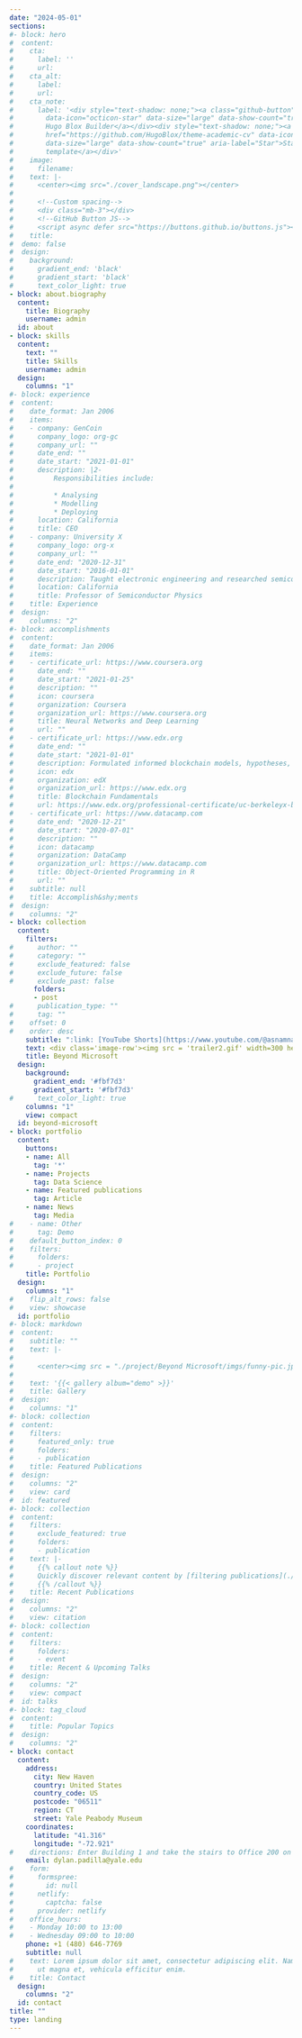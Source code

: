 ```yaml
---
date: "2024-05-01"
sections:
#- block: hero
#  content:
#    cta: 
#      label: ''
#      url: 
#    cta_alt:
#      label: 
#      url: 
#    cta_note:
#      label: '<div style="text-shadow: none;"><a class="github-button" href="https://github.com/Hugo#lox/hugo-blox-builder"
#        data-icon="octicon-star" data-size="large" data-show-count="true" aria-label="Star">Star
#        Hugo Blox Builder</a></div><div style="text-shadow: none;"><a class="github-button"
#        href="https://github.com/HugoBlox/theme-academic-cv" data-icon="octicon-star"
#        data-size="large" data-show-count="true" aria-label="Star">Star the Academic
#        template</a></div>'
#    image:
#      filename:
#    text: |-
#      <center><img src="./cover_landscape.png"></center>
#
#      <!--Custom spacing-->
#      <div class="mb-3"></div>
#      <!--GitHub Button JS-->
#      <script async defer src="https://buttons.github.io/buttons.js"></script>
#    title: 
#  demo: false
#  design:
#    background:
#      gradient_end: 'black'
#      gradient_start: 'black'
#      text_color_light: true
- block: about.biography
  content:
    title: Biography
    username: admin
  id: about
- block: skills
  content:
    text: ""
    title: Skills
    username: admin
  design:
    columns: "1"
#- block: experience
#  content:
#    date_format: Jan 2006
#    items:
#    - company: GenCoin
#      company_logo: org-gc
#      company_url: ""
#      date_end: ""
#      date_start: "2021-01-01"
#      description: |2-
#          Responsibilities include:
#
#          * Analysing
#          * Modelling
#          * Deploying
#      location: California
#      title: CEO
#    - company: University X
#      company_logo: org-x
#      company_url: ""
#      date_end: "2020-12-31"
#      date_start: "2016-01-01"
#      description: Taught electronic engineering and researched semiconductor physics.
#      location: California
#      title: Professor of Semiconductor Physics
#    title: Experience
#  design:
#    columns: "2"
#- block: accomplishments
#  content:
#    date_format: Jan 2006
#    items:
#    - certificate_url: https://www.coursera.org
#      date_end: ""
#      date_start: "2021-01-25"
#      description: ""
#      icon: coursera
#      organization: Coursera
#      organization_url: https://www.coursera.org
#      title: Neural Networks and Deep Learning
#      url: ""
#    - certificate_url: https://www.edx.org
#      date_end: ""
#      date_start: "2021-01-01"
#      description: Formulated informed blockchain models, hypotheses, and use cases.
#      icon: edx
#      organization: edX
#      organization_url: https://www.edx.org
#      title: Blockchain Fundamentals
#      url: https://www.edx.org/professional-certificate/uc-berkeleyx-blockchain-fundamentals
#    - certificate_url: https://www.datacamp.com
#      date_end: "2020-12-21"
#      date_start: "2020-07-01"
#      description: ""
#      icon: datacamp
#      organization: DataCamp
#      organization_url: https://www.datacamp.com
#      title: Object-Oriented Programming in R
#      url: ""
#    subtitle: null
#    title: Accomplish&shy;ments
#  design:
#    columns: "2"
- block: collection
  content:
    filters:
#      author: ""
#      category: ""
#      exclude_featured: false
#      exclude_future: false
#      exclude_past: false
      folders:
      - post
#      publication_type: ""
#      tag: ""
#    offset: 0
#    order: desc
    subtitle: ":link: [YouTube Shorts](https://www.youtube.com/@asnamnat9152/shorts)"
    text: <div class='image-row'><img src = 'trailer2.gif' width=300 height=300/><img src = 'trailer3.gif' width=300 height=300/></div>
    title: Beyond Microsoft
  design:
    background:
      gradient_end: '#fbf7d3'
      gradient_start: '#fbf7d3'
#      text_color_light: true
    columns: "1"
    view: compact
  id: beyond-microsoft
- block: portfolio
  content:
    buttons:
    - name: All
      tag: '*'
    - name: Projects
      tag: Data Science
    - name: Featured publications
      tag: Article
    - name: News
      tag: Media
#    - name: Other
#      tag: Demo
#    default_button_index: 0
#    filters:
#      folders:
#      - project
    title: Portfolio
  design:
    columns: "1"
#    flip_alt_rows: false
#    view: showcase
  id: portfolio
#- block: markdown
#  content:
#    subtitle: ""
#    text: |-
#
#      <center><img src = "./project/Beyond Microsoft/imgs/funny-pic.jpg" width = 300 height = 300/>&#nbsp;<img src = "./project/Beyond Microsoft/imgs/gif-gallery.gif" width = 300 height = 300/></center#>
#
#    text: '{{< gallery album="demo" >}}'
#    title: Gallery
#  design:
#    columns: "1"
#- block: collection
#  content:
#    filters:
#      featured_only: true
#      folders:
#      - publication
#    title: Featured Publications
#  design:
#    columns: "2"
#    view: card
#  id: featured
#- block: collection
#  content:
#    filters:
#      exclude_featured: true
#      folders:
#      - publication
#    text: |-
#      {{% callout note %}}
#      Quickly discover relevant content by [filtering publications](./publication/).
#      {{% /callout %}}
#    title: Recent Publications
#  design:
#    columns: "2"
#    view: citation
#- block: collection
#  content:
#    filters:
#      folders:
#      - event
#    title: Recent & Upcoming Talks
#  design:
#    columns: "2"
#    view: compact
#  id: talks
#- block: tag_cloud
#  content:
#    title: Popular Topics
#  design:
#    columns: "2"
- block: contact
  content:
    address:
      city: New Haven
      country: United States
      country_code: US
      postcode: "06511"
      region: CT
      street: Yale Peabody Museum
    coordinates:
      latitude: "41.316"
      longitude: "-72.921"
#    directions: Enter Building 1 and take the stairs to Office 200 on Floor 2
    email: dylan.padilla@yale.edu
#    form:
#      formspree:
#        id: null
#      netlify:
#        captcha: false
#      provider: netlify
#    office_hours:
#    - Monday 10:00 to 13:00
#    - Wednesday 09:00 to 10:00
    phone: +1 (480) 646-7769
    subtitle: null
#    text: Lorem ipsum dolor sit amet, consectetur adipiscing elit. Nam mi diam, venenatis
#      ut magna et, vehicula efficitur enim.
#    title: Contact
  design:
    columns: "2"
  id: contact
title: ""
type: landing
---
```

